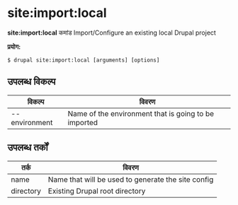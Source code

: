 # site:import:local
**site:import:local** कमांड Import/Configure an existing local Drupal project

**प्रयोग:**
```
$ drupal site:import:local [arguments] [options] 
```

## उपलब्ध विकल्प
विकल्प | विवरण
-------|-------------
--environment | Name of the environment that is going to be imported

## उपलब्ध तर्कों
तर्क | विवरण
---------|-------------
name | Name that will be used to generate the site config
directory | Existing Drupal root directory
